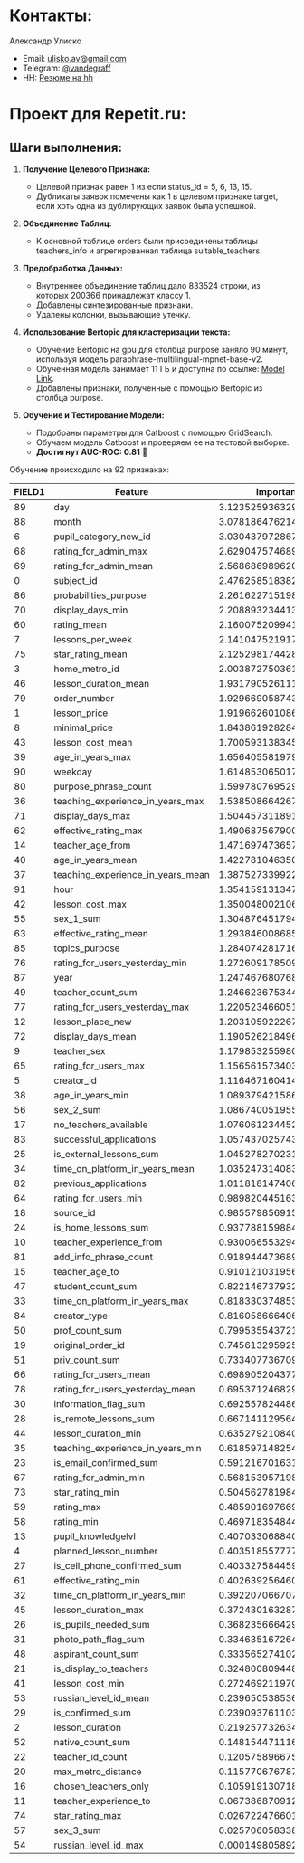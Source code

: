 # Контакты:
Александр Улиско
* Email: [ulisko.av@gmail.com](mailto:ulisko.av@gmail.com)
* Telegram: [@vandegraff](https://t.me/vandegraff)
* HH: [Резюме на hh](https://hh.ru/resume/8e74db96ff0ca2b1500039ed1f4d7042615837)

# Проект для Repetit.ru:

## **Шаги выполнения:**

1. **Получение Целевого Признака:**
   - Целевой признак равен 1 из если status_id = 5, 6, 13, 15.
   - Дубликаты заявок помечены как 1 в целевом признаке target, если хоть одна из дублирующих заявок была успешной.

2. **Объединение Таблиц:**
   - К основной таблице orders были присоединены таблицы teachers_info и агрегированная таблица suitable_teachers.

3. **Предобработка Данных:**
   - Внутреннее объединение таблиц дало 833524 строки, из которых 200366 принадлежат классу 1.
   - Добавлены синтезированные признаки.
   - Удалены колонки, вызывающие утечку.

4. **Использование Bertopic для кластеризации текста:**
   - Обучение Bertopic на gpu для столбца purpose заняло 90 минут, используя модель paraphrase-multilingual-mpnet-base-v2.
   - Обученная модель занимает 11 ГБ и доступна по ссылке: [Model Link](https://drive.google.com/file/d/1F9KDQaVoN6pUch5X1zOtzRfUH8caCkyB/view?usp=drive_link).
   - Добавлены признаки, полученные с помощью Bertopic из столбца purpose.

5. **Обучение и Тестирование Модели:**
   - Подобраны параметры для Catboost с помощью GridSearch.
   - Обучаем модель Catboost и проверяем ее на тестовой выборке.
   - **Достигнут AUC-ROC: 0.81** 🚀

Обучение происходило на 92 признаках:

|FIELD1|Feature                          |Importance            |
|------|---------------------------------|----------------------|
|89    |day                              |3.1235259363293166    |
|88    |month                            |3.078186476214065     |
|6     |pupil_category_new_id            |3.030437972867819     |
|68    |rating_for_admin_max             |2.629047574689017     |
|69    |rating_for_admin_mean            |2.568686989620132     |
|0     |subject_id                       |2.47625851838237      |
|86    |probabilities_purpose            |2.2616227151985027    |
|70    |display_days_min                 |2.2088932344138614    |
|60    |rating_mean                      |2.1600752099416596    |
|7     |lessons_per_week                 |2.1410475219174314    |
|75    |star_rating_mean                 |2.1252981744288566    |
|3     |home_metro_id                    |2.0038727503615172    |
|46    |lesson_duration_mean             |1.9317905261112622    |
|79    |order_number                     |1.9296690587433594    |
|1     |lesson_price                     |1.9196626010868836    |
|8     |minimal_price                    |1.8438619282843671    |
|43    |lesson_cost_mean                 |1.7005931383452557    |
|39    |age_in_years_max                 |1.6564055819792673    |
|90    |weekday                          |1.614853065017946     |
|80    |purpose_phrase_count             |1.5997807695296582    |
|36    |teaching_experience_in_years_max |1.5385086642670347    |
|71    |display_days_max                 |1.5044573118911728    |
|62    |effective_rating_max             |1.4906875679009806    |
|14    |teacher_age_from                 |1.471697473657206     |
|40    |age_in_years_mean                |1.4227810463509754    |
|37    |teaching_experience_in_years_mean|1.3875273399220027    |
|91    |hour                             |1.3541591313476748    |
|42    |lesson_cost_max                  |1.3500480021065773    |
|55    |sex_1_sum                        |1.304876451794715     |
|63    |effective_rating_mean            |1.2938460086850536    |
|85    |topics_purpose                   |1.2840742817167965    |
|76    |rating_for_users_yesterday_min   |1.2726091785097189    |
|87    |year                             |1.2474676807689562    |
|49    |teacher_count_sum                |1.246623675344564     |
|77    |rating_for_users_yesterday_max   |1.2205234660514315    |
|12    |lesson_place_new                 |1.203105922267793     |
|72    |display_days_mean                |1.1905262184968946    |
|9     |teacher_sex                      |1.1798532559801405    |
|65    |rating_for_users_max             |1.156561573403771     |
|5     |creator_id                       |1.1164671604140104    |
|38    |age_in_years_min                 |1.089379421586932     |
|56    |sex_2_sum                        |1.0867400519554369    |
|17    |no_teachers_available            |1.0760612344520848    |
|83    |successful_applications          |1.0574370257432153    |
|25    |is_external_lessons_sum          |1.0452782702312249    |
|34    |time_on_platform_in_years_mean   |1.03524731408329      |
|82    |previous_applications            |1.0118181474068921    |
|64    |rating_for_users_min             |0.9898204451630391    |
|18    |source_id                        |0.9855798569158395    |
|24    |is_home_lessons_sum              |0.9377881598843889    |
|10    |teacher_experience_from          |0.9300665532946745    |
|81    |add_info_phrase_count            |0.9189444736891035    |
|15    |teacher_age_to                   |0.9101210319561934    |
|47    |student_count_sum                |0.8221467379325582    |
|33    |time_on_platform_in_years_max    |0.8183303748535885    |
|84    |creator_type                     |0.8160586664065684    |
|50    |prof_count_sum                   |0.7995355437217878    |
|19    |original_order_id                |0.745613295925528     |
|51    |priv_count_sum                   |0.7334077367097053    |
|66    |rating_for_users_mean            |0.6989052043774835    |
|78    |rating_for_users_yesterday_mean  |0.6953712468296385    |
|30    |information_flag_sum             |0.6925578244862114    |
|28    |is_remote_lessons_sum            |0.667141129564311     |
|44    |lesson_duration_min              |0.6352792108402538    |
|35    |teaching_experience_in_years_min |0.6185971482544032    |
|23    |is_email_confirmed_sum           |0.5912167016317343    |
|67    |rating_for_admin_min             |0.568153957198443     |
|73    |star_rating_min                  |0.5045627819847327    |
|59    |rating_max                       |0.48590169766905694   |
|58    |rating_min                       |0.46971835484434854   |
|13    |pupil_knowledgelvl               |0.40703306884087953   |
|4     |planned_lesson_number            |0.4035185577778999    |
|27    |is_cell_phone_confirmed_sum      |0.40332758445927536   |
|61    |effective_rating_min             |0.40263925646094506   |
|32    |time_on_platform_in_years_min    |0.39220706670780897   |
|45    |lesson_duration_max              |0.372430163287291     |
|26    |is_pupils_needed_sum             |0.36823566642975486   |
|31    |photo_path_flag_sum              |0.3346351672647702    |
|48    |aspirant_count_sum               |0.33356527410204423   |
|21    |is_display_to_teachers           |0.3248008094488027    |
|41    |lesson_cost_min                  |0.27246921197023766   |
|53    |russian_level_id_mean            |0.23965053853665907   |
|29    |is_confirmed_sum                 |0.23909376110331496   |
|2     |lesson_duration                  |0.21925773263429607   |
|52    |native_count_sum                 |0.14815447111633462   |
|22    |teacher_id_count                 |0.12057589667558602   |
|20    |max_metro_distance               |0.1157706767877568    |
|16    |chosen_teachers_only             |0.10591913071886758   |
|11    |teacher_experience_to            |0.06738687091255596   |
|74    |star_rating_max                  |0.026722476601296626  |
|57    |sex_3_sum                        |0.025706058338101478  |
|54    |russian_level_id_max             |0.00014980589282553248|
